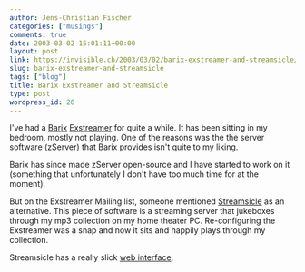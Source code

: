 ```yaml
---
author: Jens-Christian Fischer
categories: ["musings"]
comments: true
date: 2003-03-02 15:01:11+00:00
layout: post
link: https://invisible.ch/2003/03/02/barix-exstreamer-and-streamsicle/
slug: barix-exstreamer-and-streamsicle
tags: ["blog"]
title: Barix Exstreamer and Streamsicle
type: post
wordpress_id: 26
---
```


I've had a [Barix](https://www.barix.com) [Exstreamer](https://www.exstreamer.com) for quite a while. It has been sitting in my bedroom, mostly not playing. One of the reasons was the the server software (zServer) that Barix provides isn't quite to my liking. 

Barix has since made zServer open-source and I have started to work on it (something that unfortunately I don't have too much time for at the moment). 

But on the Exstreamer Mailing list, someone mentioned [Streamsicle](https://streamsicle.com/) as an alternative. This piece of software is a streaming server that jukeboxes through my mp3 collection on my home theater PC. Re-configuring the Exstreamer was a snap and now it sits and happily plays through my collection.

Streamsicle has a really slick [web interface](https://www.invisible.ch/images/streamsicle.html).
